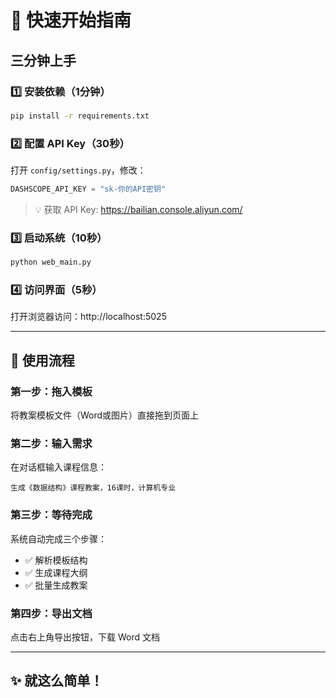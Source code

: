 # 🚀 快速开始指南

## 三分钟上手

### 1️⃣ 安装依赖（1分钟）

```bash
pip install -r requirements.txt
```

### 2️⃣ 配置 API Key（30秒）

打开 `config/settings.py`，修改：

```python
DASHSCOPE_API_KEY = "sk-你的API密钥"
```

> 💡 获取 API Key: https://bailian.console.aliyun.com/

### 3️⃣ 启动系统（10秒）

```bash
python web_main.py
```

### 4️⃣ 访问界面（5秒）

打开浏览器访问：http://localhost:5025

---

## 🎯 使用流程

### 第一步：拖入模板
将教案模板文件（Word或图片）直接拖到页面上

### 第二步：输入需求
在对话框输入课程信息：
```
生成《数据结构》课程教案，16课时，计算机专业
```

### 第三步：等待完成
系统自动完成三个步骤：
- ✅ 解析模板结构
- ✅ 生成课程大纲  
- ✅ 批量生成教案

### 第四步：导出文档
点击右上角导出按钮，下载 Word 文档

---

## ✨ 就这么简单！

